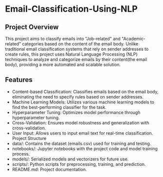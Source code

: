 # Email-Classification-Using-NLP

## Project Overview
This project aims to classify emails into "Job-related" and "Academic-related" categories based on the content of the email body. Unlike traditional email classification systems that rely on sender addresses to create rules, this project uses Natural Language Processing (NLP) techniques to analyze and categorize emails by their content(the email body), providing a more automated and scalable solution.

## Features
* Content-based Classification: Classifies emails based on the email body, eliminating the need to specify rules based on sender addresses.
* Machine Learning Models: Utilizes various machine learning models to find the best-performing classifier for the task.
* Hyperparameter Tuning: Optimizes model performance through hyperparameter tuning.
* Cross-Validation: Ensures model robustness and generalization with cross-validation.
* User Input: Allows users to input email text for real-time classification.
Project Structure
* data/: Contains the dataset (emails.csv) used for training and testing.
* notebooks/: Jupyter notebooks with the project code and model training process.
* models/: Serialized models and vectorizers for future use.
* scripts/: Python scripts for preprocessing, training, and prediction.
* README.md: Project documentation.
